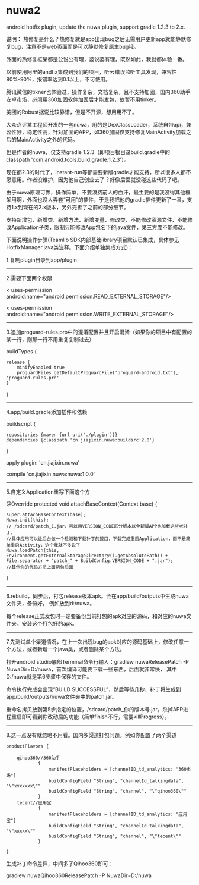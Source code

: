 # nuwa2
android hotfix plugin, update the nuwa plugin, support gradle 1.2.3 to 2.x.

说明：
热修复是什么？热修复就是app出现bug之后无需用户更新app就能静默修复bug，注意不是web页面而是可以静默修复原生bug哦。

外面的热修复框架都是公说公有理，婆说婆有理，既然如此，我就都体验一番。

以前使用阿里的andfix集成到我们的项目，听云错误监听工具发现，兼容性80%-90%，报错率达到0.1以上，不可使用。

腾讯微信的tikner也体验过，操作复杂，文档复杂，且不支持加固，国内360助手安卓市场，必须用360加固软件加固后才能发包，故暂不用tinker。

美团的Robust据说比较靠谱，但是不开源，想用用不了。

大众点评某工程师开发的一套nuwa，用的是DexClassLoader，系统自带api，兼容性好，稳定性高，针对加固的APP，如360加固仅支持修复MainActivity加载之后的MainActivity之外的代码。

但是作者的nuwa，仅支持gradle 1.2.3（即项目根目录build.gradle中的classpath 'com.android.tools.build:gradle:1.2.3'）。

现在都2.3的时代了，instant-run等都需要新版gradle才能支持，所以很多人都不愿意用。作者没维护，因为他自己创业去了？好像后面就没碰这些代码了吧。

由于nuwa原理可靠，操作简单，不要浪费前人的血汗，最主要的是我没得其他框架用啊，外面也没人弄套“可用”的插件，于是我把他的gradle插件更新了一番，支持1.x到现在的2.x版本，另外完善了之前的部分细节。

支持新增包、新增类、新增方法、新增变量、修改类、不能修改资源文件、不能修改Application子类，限制只能修改App包名下的java文件，第三方库不能修改。

下面说明操作步骤(Teamlib SDK内部基础library项目默认已集成，具体参见HotfixManager.java类注释。下面介绍单独集成方式)：

1.复制plugin目录到app/plugin

-------------------------------------------------------------------------------------------------------------------------------

2.需要下面两个权限

< uses-permission android:name="android.permission.READ_EXTERNAL_STORAGE"/>

< uses-permission android:name="android.permission.WRITE_EXTERNAL_STORAGE"/>


-------------------------------------------------------------------------------------------------------------------------------

3.追加proguard-rules.pro中的混淆配置并且开启混淆（如果你的项目中有配置的某一行，则那一行不用重复复制过去）

buildTypes {

	release {
		minifyEnabled true
		proguardFiles getDefaultProguardFile('proguard-android.txt'), 'proguard-rules.pro'
	}
}

-------------------------------------------------------------------------------------------------------------------------------

4.app/build.gradle添加插件和依赖

buildscript {

    repositories {maven {url uri('./plugin')}}
    dependencies {classpath 'cn.jiajixin.nuwa:buildsrc:2.0'}
}

apply plugin: 'cn.jiajixin.nuwa'


compile 'cn.jiajixin.nuwa:nuwa:1.0.0'

-------------------------------------------------------------------------------------------------------------------------------

5.自定义Application重写下面这个方

@Override
protected void attachBaseContext(Context base) {

	super.attachBaseContext(base);
	Nuwa.init(this);
	// /sdcard/patch_1.jar，可以用VERSION_CODE区分版本以免新版APP也加载这些老补丁，
	//具体应用可以让后台做一个检测和下载补丁的接口，下载完成重启Application，而不是简单重启Activity，这个我就不多说了
	Nuwa.loadPatch(this, Environment.getExternalStorageDirectory().getAbsolutePath() + File.separator + "patch_" + BuildConfig.VERSION_CODE + ".jar");
	//其他你的代码方法上面两句后面
}

-------------------------------------------------------------------------------------------------------------------------------

6.rebuild，同步后，打包release版本apk。会在app/build/outputs中生成nuwa文件夹，备份好，
例如放到d:/nuwa。

每个release正式发包时一定要备份当前打包的apk对应的源码，和对应的nuwa文件夹。安装这个打包好的apk。

-------------------------------------------------------------------------------------------------------------------------------

7.先测试单个渠道情况，在上一次出现bug的apk对应的源码基础上，修改任意一个方法，或者新增一个java类，或者删除某个方法。

打开android studio底部Terminal命令行输入：gradlew nuwaReleasePatch -P NuwaDir=D:/nuwa，首次编译可能要下载一些东西，后面就非常快，
其中D:/nuwa就是第6步骤中保存的文件。

命令执行完成会出现“BUILD SUCCESSFUL”，然后等待几秒，补丁将生成到app/build/outputs/nuwa文件夹中的patch.jar。

重命名拷贝放到第5步指定的位置，/sdcard/patch_你的版本号.jar。杀掉APP进程重启即可看到你改动后的功能（简单finish不行，需要killProgress）。

-------------------------------------------------------------------------------------------------------------------------------

8.这一点没有就忽略不用看。国内多渠道打包问题。例如你配置了两个渠道

	productFlavors {
	
        qihoo360//360助手
                {
                    manifestPlaceholders = [channelID_td_analytics: "360市场"]
                    buildConfigField "String", "channelId_talkingdata", "\"xxxxxxx\""
                    buildConfigField "String", "channel", "\"qihoo360\""
                }
        tecent//应用宝
                {
                    manifestPlaceholders = [channelID_td_analytics: "应用宝"]
                    buildConfigField "String", "channelId_talkingdata", "\"xxxxx\""
                    buildConfigField "String", "channel", "\"tecent\""
                }
		
    }
    
生成补丁命令差异，中间多了Qihoo360即可：

gradlew nuwaQihoo360ReleasePatch -P NuwaDir=D:/nuwa

